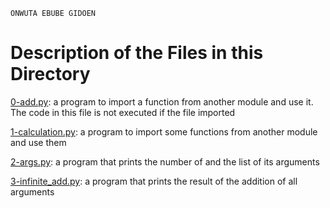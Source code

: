```
ONWUTA EBUBE GIDOEN
```

# Description of the Files in this Directory

[0-add.py](./0-add.py): a program to import a function from another module and use it. The code in this file is not executed if the file imported


[1-calculation.py](./1-calculation.py): a program to import some functions from another module and use them


[2-args.py](./2-args.py): a program that prints the number of and the list of its arguments


[3-infinite_add.py](./3-infinite_add.py): a program that prints the result of the addition of all arguments
